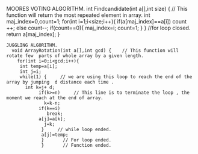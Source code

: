 MOORES VOTING ALGORITHM.
 int Findcandidate(int a[],int size) {   // This function will return the most repeated element in array.
   int maj_index=0,count=1;
  for(int i=1;i<size;i++){
    if(a[maj_index]==a[i])
         count ++;
  else
         count--;
  if(count==0){
     maj_index=i;
     count=1; }
    }                      //for loop closed.
    return a[maj_index];
    }
    
    
    
    JUGGLING ALGORITHM.
      void ArrayRotation(int a[],int gcd) {    // This function will rotate few  parts of whole array by a given length.
        for(int i=0;i<gcd;i++){
         int temp=a[i];
         int j=i;
         while(1) {     // we are using this loop to reach the end of the array by jumping  d distance each time .
           int k=j+ d;
                if(k>=n)     // This line is to terminate the loop , the moment we reach at the end of array.
                  k=k-n;
                if(k==i)
                   break;
                a[j]=a[k];
                  j=k;
                 }     // while loop ended.
                 a[j]=temp;
                 }       // For loop ended.
                 }       // Function ended.
             
             
             
